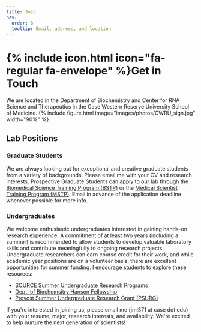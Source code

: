 ```yaml
---
title: Join
nav:
  order: 6
  tooltip: Email, address, and location
---
```


# {% include icon.html icon="fa-regular fa-envelope" %}Get in Touch

We are located in the Department of Biochemistry and Center for RNA Science and Therapeutics in the Case Western Reserve University School of Medicine. 
{%
  include figure.html
  image="images/photos/CWRU_sign.jpg"
  width="90%"
%}

## Lab Positions
### Graduate Students

We are always looking out for exceptional and creative graduate students from a variety of backgrounds. Please email me with your CV and research interests. Prospective Graduate Students can apply to our lab through the [Biomedical Science Training Program (BSTP)](https://case.edu/medicine/bstp) or the [Medical Scientist Training Program (MSTP)](https://case.edu/medicine/mstp/). Email in advance of the application deadline whenever possible for more info.

### Undergraduates

We welcome enthusiastic undergraduates interested in gaining hands-on research experience. A commitment of at least two years (including a summer) is recommended to allow students to develop valuable laboratory skills and contribute meaningfully to ongoing research projects. Undergraduate researchers can earn course credit for their work, and while academic year positions are on a volunteer basis, there are excellent opportunities for summer funding. I encourage students to explore these resources:

- [SOURCE Summer Undergraduate Research Programs](https://case.edu/studentlife/ugresearch/find-programs-and-funding/undergraduate-research-office-funded-programs#Summer)
- [Dept. of Biochemsitry Hanson Fellowship](https://case.edu/medicine/biochemistry/degrees/BA-BS/Hanson-Scholar-Program)
- [Provost Summer Undergraduate Research Grant (PSURG)](https://case.edu/studentlife/ugresearch/find-programs-and-funding/undergraduate-research-office-funded-programs/provost-summer)

If you're interested in joining us, please email me (jml371 at case dot edu) with your resume, major, research interests, and availability. We're excited to help nurture the next generation of scientists!
